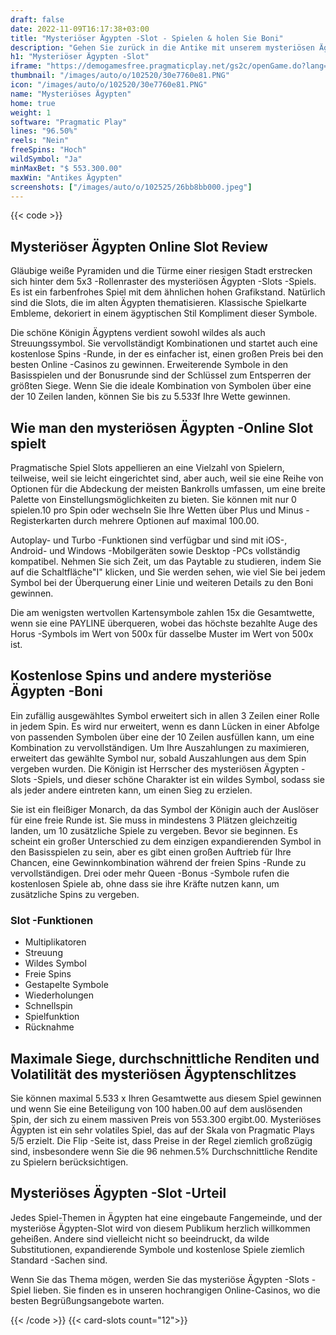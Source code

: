 ```yaml
---
draft: false
date: 2022-11-09T16:17:38+03:00
title: "Mysteriöser Ägypten -Slot - Spielen & holen Sie Boni"
description: "Gehen Sie zurück in die Antike mit unserem mysteriösen Ägypten Online Slot Review. Wir enthüllen das Gameplay, die Funktionen und wie man die besten Casino -Boni beansprucht."
h1: "Mysteriöser Ägypten -Slot"
iframe: "https://demogamesfree.pragmaticplay.net/gs2c/openGame.do?lang=en&cur=USD&gameSymbol=vs10wildtut&websiteUrl=https%3A%2F%2Fdemogamesfree.pragmaticplay.net&jurisdiction=99&lobbyURL=https%3A%2F%2Fwww.pragmaticplay.com"
thumbnail: "/images/auto/o/102520/30e7760e81.PNG"
icon: "/images/auto/o/102520/30e7760e81.PNG"
name: "Mysteriöses Ägypten"
home: true
weight: 1
software: "Pragmatic Play"
lines: "96.50%"
reels: "Nein"
freeSpins: "Hoch"
wildSymbol: "Ja"
minMaxBet: "$ 553.300.00"
maxWin: "Antikes Ägypten"
screenshots: ["/images/auto/o/102525/26bb8bb000.jpeg"]
---
```


{{< code >}}<h2>Mysteriöser Ägypten Online Slot Review</h2><p>Gläubige weiße Pyramiden und die Türme einer riesigen Stadt erstrecken sich hinter dem 5x3 -Rollenraster des mysteriösen Ägypten -Slots -Spiels. Es ist ein farbenfrohes Spiel mit dem ähnlichen hohen Grafikstand. Natürlich sind die Slots, die im alten Ägypten thematisieren. Klassische Spielkarte Embleme, dekoriert in einem ägyptischen Stil Kompliment dieser Symbole.</p><p>Die schöne Königin Ägyptens verdient sowohl wildes als auch Streuungssymbol. Sie vervollständigt Kombinationen und startet auch eine kostenlose Spins -Runde, in der es einfacher ist, einen großen Preis bei den besten Online -Casinos zu gewinnen. Erweiterende Symbole in den Basisspielen und der Bonusrunde sind der Schlüssel zum Entsperren der größten Siege. Wenn Sie die ideale Kombination von Symbolen über eine der 10 Zeilen landen, können Sie bis zu 5.533f Ihre Wette gewinnen.</p><h2>Wie man den mysteriösen Ägypten -Online Slot spielt</h2><p>Pragmatische Spiel Slots appellieren an eine Vielzahl von Spielern, teilweise, weil sie leicht eingerichtet sind, aber auch, weil sie eine Reihe von Optionen für die Abdeckung der meisten Bankrolls umfassen, um eine breite Palette von Einstellungsmöglichkeiten zu bieten. Sie können mit nur 0 spielen.10 pro Spin oder wechseln Sie Ihre Wetten über Plus und Minus -Registerkarten durch mehrere Optionen auf maximal 100.00.</p><p>Autoplay- und Turbo -Funktionen sind verfügbar und sind mit iOS-, Android- und Windows -Mobilgeräten sowie Desktop -PCs vollständig kompatibel. Nehmen Sie sich Zeit, um das Paytable zu studieren, indem Sie auf die Schaltfläche"I" klicken, und Sie werden sehen, wie viel Sie bei jedem Symbol bei der Überquerung einer Linie und weiteren Details zu den Boni gewinnen.</p><p>Die am wenigsten wertvollen Kartensymbole zahlen 15x die Gesamtwette, wenn sie eine PAYLINE überqueren, wobei das höchste bezahlte Auge des Horus -Symbols im Wert von 500x für dasselbe Muster im Wert von 500x ist.</p><h2>Kostenlose Spins und andere mysteriöse Ägypten -Boni</h2><p>Ein zufällig ausgewähltes Symbol erweitert sich in allen 3 Zeilen einer Rolle in jedem Spin. Es wird nur erweitert, wenn es dann Lücken in einer Abfolge von passenden Symbolen über eine der 10 Zeilen ausfüllen kann, um eine Kombination zu vervollständigen. Um Ihre Auszahlungen zu maximieren, erweitert das gewählte Symbol nur, sobald Auszahlungen aus dem Spin vergeben wurden. Die Königin ist Herrscher des mysteriösen Ägypten -Slots -Spiels, und dieser schöne Charakter ist ein wildes Symbol, sodass sie als jeder andere eintreten kann, um einen Sieg zu erzielen.</p><p>Sie ist ein fleißiger Monarch, da das Symbol der Königin auch der Auslöser für eine freie Runde ist. Sie muss in mindestens 3 Plätzen gleichzeitig landen, um 10 zusätzliche Spiele zu vergeben. Bevor sie beginnen. Es scheint ein großer Unterschied zu dem einzigen expandierenden Symbol in den Basisspielen zu sein, aber es gibt einen großen Auftrieb für Ihre Chancen, eine Gewinnkombination während der freien Spins -Runde zu vervollständigen. Drei oder mehr Queen -Bonus -Symbole rufen die kostenlosen Spiele ab, ohne dass sie ihre Kräfte nutzen kann, um zusätzliche Spins zu vergeben.</p><h3>
Slot -Funktionen</h3><ul>
<li></span>
Multiplikatoren</li>
<li></span>
Streuung</li>
<li></span>
Wildes Symbol</li>
<li></span>
Freie Spins</li>
<li></span>
Gestapelte Symbole</li>
<li></span>
Wiederholungen</li>
<li></span>
Schnellspin</li>
<li></span>
Spielfunktion</li>
<li></span>
Rücknahme</li></ul><h2>Maximale Siege, durchschnittliche Renditen und Volatilität des mysteriösen Ägyptenschlitzes</h2><p>Sie können maximal 5.533 x Ihren Gesamtwette aus diesem Spiel gewinnen und wenn Sie eine Beteiligung von 100 haben.00 auf dem auslösenden Spin, der sich zu einem massiven Preis von 553.300 ergibt.00. Mysteriöses Ägypten ist ein sehr volatiles Spiel, das auf der Skala von Pragmatic Plays 5/5 erzielt. Die Flip -Seite ist, dass Preise in der Regel ziemlich großzügig sind, insbesondere wenn Sie die 96 nehmen.5% Durchschnittliche Rendite zu Spielern berücksichtigen.</p><h2>Mysteriöses Ägypten -Slot -Urteil</h2><p>Jedes Spiel-Themen in Ägypten hat eine eingebaute Fangemeinde, und der mysteriöse Ägypten-Slot wird von diesem Publikum herzlich willkommen geheißen. Andere sind vielleicht nicht so beeindruckt, da wilde Substitutionen, expandierende Symbole und kostenlose Spiele ziemlich Standard -Sachen sind.</p><p>Wenn Sie das Thema mögen, werden Sie das mysteriöse Ägypten -Slots -Spiel lieben. Sie finden es in unseren hochrangigen Online-Casinos, wo die besten Begrüßungsangebote warten.</p>{{< /code >}}
{{< card-slots count="12">}}